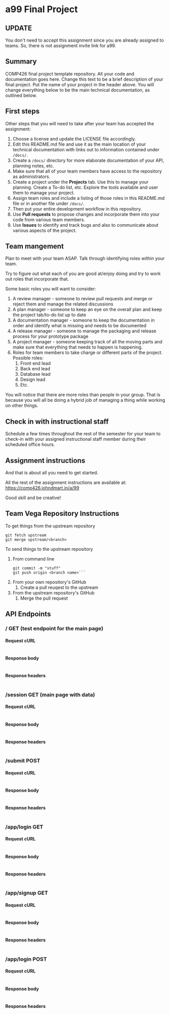 # a99 Final Project

## UPDATE

You don't need to accept this assignment since you are already assigned to teams. So, there is not assignment invite link for a99.

## Summary 

COMP426 final project template repository.
All your code and documentation goes here.
Change this text to be a brief description of your final project.
Put the name of your project in the header above.
You will change everything below to be the main technical documentation, as outlined below.

## First steps

Other steps that you will need to take after your team has accepted the assignment:

1. Choose a license and update the LICENSE file accordingly. 
2. Edit this README.md file and use it as the main location of your technical documentation with links out to information contained under `/docs/`.
3. Create a `/docs/` directory for more elaborate documentation of your API, planning notes, etc.
4. Make sure that all of your team members have access to the repository as administrators.
5. Create a project under the **Projects** tab. Use this to manage your planning. Create a To-do list, etc. Explore the tools available and user them to manage your project.
7. Assign team roles and include a listing of those roles in this README.md file or in another file under `/docs/`.
8. Then put your entire development workflow in this repository.
9. Use **Pull requests** to propose changes and incorporate them into your code from various team members. 
10. Use **Issues** to identify and track bugs and also to communicate about various aspects of the project.

## Team mangement

Plan to meet with your team ASAP.
Talk through identifying roles within your team.

Try to figure out what each of you are good at/enjoy doing and try to work out roles that incorporate that.

Some basic roles you will want to consider:

1. A review manager - someone to review pull requests and merge or reject them and manage the related discussions
2. A plan manager - someone to keep an eye on the overall plan and keep the project tab/to-do list up to date
3. A documentation manager - someone to keep the documentation in order and identify what is missing and needs to be documented
4. A release manager - someone to manage the packaging and release process for your prototype package
5. A project manager - someone keeping track of all the moving parts and make sure that everything that needs to happen is happening.
5. Roles for team members to take charge or different parts of the project. Possible roles:
    1. Front end lead
    2. Back end lead
    3. Database lead
    4. Design lead
    5. Etc.

You will notice that there are more roles than people in your group.
That is because you will all be doing a hybrid job of managing a thing while working on other things.

## Check in with instructional staff

Schedule a few times throughout the rest of the semester for your team to check-in with your assigned instructional staff member during their scheduled office hours. 

## Assignment instructions

And that is about all you need to get started.

All the rest of the assignment instructions are available at: https://comp426.johndmart.in/a/99

Good skill and be creative!

## Team Vega Repository Instructions

To get things from the upstream repository
```
git fetch upstream
git merge upstream/<branch>
```
To send things to the upstream repository
1. From command line
    ```git add .
    git commit -m "stuff" 
    git push origin <branch name>```
2. From your own repository's GitHub
    1. Create a pull reuqest to the upstream
3. From the upstream repository's GitHub
    1. Merge the pull request

## API Endpoints

### / GET (test endpoint for the main page)

#### Request cURL

```

```

#### Response body

```

```

#### Response headers

```

```

### /session GET (main page with data)

#### Request cURL

```

```

#### Response body

```

```

#### Response headers

```

```

### /submit POST

#### Request cURL

```

```

#### Response body

```

```

#### Response headers

```

```

### /app/login GET

#### Request cURL

```

```

#### Response body

```

```

#### Response headers

```

```

### /app/signup GET

#### Request cURL

```

```

#### Response body

```

```

#### Response headers

```

```

### /app/login POST
#### Request cURL

```

```

#### Response body

```

```

#### Response headers

```

```